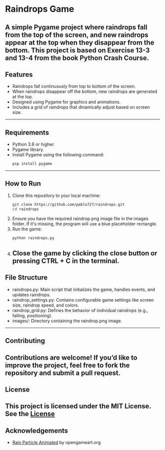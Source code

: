 # Raindrops Game
A simple Pygame project where raindrops fall from the top of the screen, and new raindrops appear at the top when they disappear from the bottom. This project is based on Exercise 13-3 and 13-4 from the book Python Crash Course. 
---
## Features
- Raindrops fall continuously from top to bottom of the screen.
- When raindrops disappear off the bottom, new raindrops are generated at the top.
- Designed using Pygame for graphics and animations.
- Includes a grid of raindrops that dinamically adjust based on screen size.
---
## Requirements
- Python 3.8 or higher.
- Pygame library.
- Install Pygame using the following command:
  ```bash
  pip install pygame
  ```
---
## How to Run
1. Clone this repository to your local machine:
   ```bash
   git clone https://github.com/pablo727/raindrops.git
   cd raindrops
   ```
2. Ensure you have the required raindrop.png image file in the images folder. If it's missing, the program will use a blue placeholder rectangle.
3. Run the game:
   ```bash
   python raindrops.py
   ```
4. Close the game by clicking the close button or pressing CTRL + C in the terminal.
   ---
## File Structure
- raindrops.py: Main script that initializes the game, handles events, and updates raindrops.
- raindrop_settings.py: Contains configurable game settings like screen size, raindrop speed, and colors.
- raindrop_grid.py: Defines the behavior of individual raindrops (e.g., falling, positioning).
- images/: Directory containing the raindrop.png image.
---
## Contributing
Contributions are welcome! If you’d like to improve the project, feel free to fork the repository and submit a pull request.
---
## License
This project is licensed under the MIT License. See the [License](./LICENSE)
---
## Acknowledgements
- [Rain Particle Animated](https://opengameart.org/content/rain-particle-animated) by opengameart.org
   
